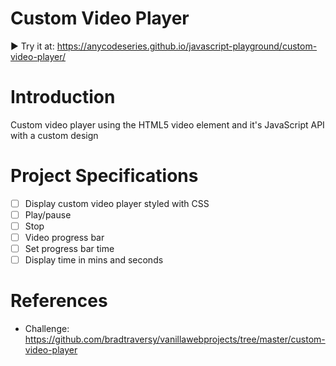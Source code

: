 # Custom Video Player
▶️ Try it at: https://anycodeseries.github.io/javascript-playground/custom-video-player/

# Introduction
Custom video player using the HTML5 video element and it's JavaScript API with a custom design

# Project Specifications
- [ ] Display custom video player styled with CSS
- [ ] Play/pause
- [ ] Stop
- [ ] Video progress bar
- [ ] Set progress bar time
- [ ] Display time in mins and seconds

# References

- Challenge: https://github.com/bradtraversy/vanillawebprojects/tree/master/custom-video-player
